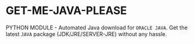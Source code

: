 # GET-ME-JAVA-PLEASE
PYTHON MODULE - Automated Java download for `ORACLE JAVA`. Get the latest `JAVA` package (JDK/JRE/SERVER-JRE) without any hassle.
